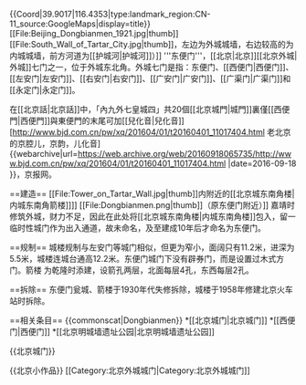 {{Coord|39.9017|116.4353|type:landmark_region:CN-11_source:GoogleMaps|display=title}}
[[File:Beijing_Dongbianmen_1921.jpg|thumb]]
[[File:South_Wall_of_Tartar_City.jpg|thumb]]，左边为外城城墙，右边较高的为内城城墙，前方河道为[[护城河|护城河]]）]]
'''东便门'''，[[北京|北京]][[北京外城|外城]]七门之一，位于外城东北角。外城七门是指：东便门、[[西便门|西便门]]、[[左安门|左安门]]、[[右安门|右安门]]、[[广安门|广安门]]、[[广渠门|广渠门]]和[[永定门|永定门]]。

在[[北京話|北京話]]中，「內九外七皇城四」共20個[[北京城門|城門]]裏僅[[西便門|西便門]]與東便門的末尾可加[[兒化音|兒化音]]<ref>[http://www.bjd.com.cn/pw/xq/201604/01/t20160401_11017404.html 老北京的京腔儿，京韵，儿化音] {{webarchive|url=https://web.archive.org/web/20160918065735/http://www.bjd.com.cn/pw/xq/201604/01/t20160401_11017404.html |date=2016-09-18 }}，京报网</ref>。

==建造==
[[File:Tower_on_Tartar_Wall.jpg|thumb]]内附近的[[北京城东南角楼|内城东南角箭楼]]]]
[[File:Dongbianmen.png|thumb]]（原东便门附近）]]
嘉靖时修筑外城，财力不足，因此在此处将[[北京城东南角楼|内城东南角楼]]包入，留一临时性城门作为出入通道，故未命名，及至建成10年后才命名为东便门。

==规制==
城楼规制与左安门等城门相似，但更为窄小，面阔只有11.2米，进深为5.5米，城楼连城台通高12.2米。东便门城门下没有辟券门，而是设置过木式方门。箭楼 为乾隆时添建，设箭孔两层，北面每层4孔，东西每层2孔。

==拆除==
东便门瓮城、箭楼于1930年代失修拆除，城楼于1958年修建北京火车站时拆除。

==相关条目==
{{commonscat|Dongbianmen}}
*[[北京城门|北京城门]]
*[[西便门|西便门]]
*[[北京明城墙遗址公园|北京明城墙遗址公园]]

{{北京城门}}

{{北京小作品}}
[[Category:北京外城城门|Category:北京外城城门]]